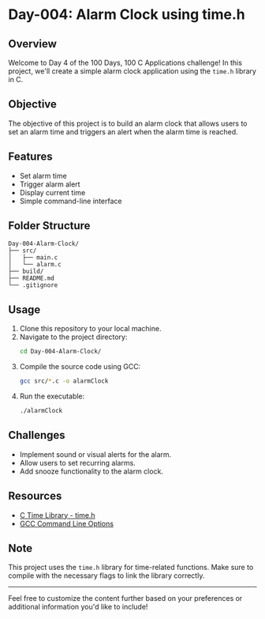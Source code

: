 
# Day-004: Alarm Clock using time.h

## Overview

Welcome to Day 4 of the 100 Days, 100 C Applications challenge! In this project, we'll create a simple alarm clock application using the `time.h` library in C.

## Objective

The objective of this project is to build an alarm clock that allows users to set an alarm time and triggers an alert when the alarm time is reached.

## Features

- Set alarm time
- Trigger alarm alert
- Display current time
- Simple command-line interface

## Folder Structure

```plaintext
Day-004-Alarm-Clock/
├── src/
│   ├── main.c
│   └── alarm.c
├── build/
├── README.md
└── .gitignore
```

## Usage

1. Clone this repository to your local machine.
2. Navigate to the project directory:
   ```bash
   cd Day-004-Alarm-Clock/
   ```
3. Compile the source code using GCC:
   ```bash
   gcc src/*.c -o alarmClock
   ```
4. Run the executable:
   ```bash
   ./alarmClock
   ```

## Challenges

- Implement sound or visual alerts for the alarm.
- Allow users to set recurring alarms.
- Add snooze functionality to the alarm clock.

## Resources

- [C Time Library - time.h](https://www.tutorialspoint.com/c_standard_library/time_h.htm)
- [GCC Command Line Options](https://gcc.gnu.org/onlinedocs/gcc/Option-Summary.html)

## Note

This project uses the `time.h` library for time-related functions. Make sure to compile with the necessary flags to link the library correctly.

---

Feel free to customize the content further based on your preferences or additional information you'd like to include!